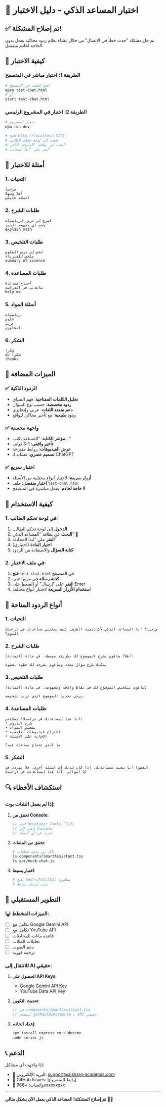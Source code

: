 # 🧪 اختبار المساعد الذكي - دليل الاختبار

## ✅ تم إصلاح المشكلة!

تم حل مشكلة "حدث خطأ في الاتصال" من خلال إنشاء نظام ردود محاكية يعمل بدون الحاجة لخادم منفصل.

## 🚀 كيفية الاختبار

### الطريقة 1: اختبار مباشر في المتصفح
```bash
# افتح الملف في المتصفح
open test-chat.html
# أو
start test-chat.html
```

### الطريقة 2: اختبار في المشروع الرئيسي
```bash
# تشغيل المشروع
npm run dev

# افتح http://localhost:5173
# اذهب إلى لوحة تحكم الطالب
# ابحث عن بطاقة "المساعد الذكي"
# انقر على "ابدأ المحادثة"
```

## 🎯 أمثلة للاختبار

### 1. التحيات
```
مرحبا
أهلا وسهلا
السلام عليكم
```

### 2. طلبات الشرح
```
اشرح لي درس الرياضيات
وضح لي مفهوم الجبر
explain math
```

### 3. طلبات التلخيص
```
لخص لي درس العلوم
ملخص للفيزياء
summary of science
```

### 4. طلبات المساعدة
```
أحتاج مساعدة
ساعدني في الدراسة
help me
```

### 5. أسئلة المواد
```
رياضيات
علوم
عربي
انجليزي
```

### 6. الشكر
```
شكرا
شكراً لك
thanks
```

## 🔧 الميزات المضافة

### ✅ الردود الذكية
- **تحليل الكلمات المفتاحية**: فهم السياق
- **ردود مخصصة**: حسب نوع السؤال
- **دعم متعدد اللغات**: عربي وإنجليزي
- **ردود طبيعية**: مع تأخير محاكي للواقع

### ✅ واجهة محسنة
- **مؤشر الكتابة**: "المساعد يكتب..."
- **تأخير واقعي**: 1-3 ثواني
- **عرض الفيديوهات**: روابط مقترحة
- **تصميم عصري**: مشابه لـ ChatGPT

### ✅ اختبار سريع
- **أزرار سريعة**: لاختبار أنواع مختلفة من الأسئلة
- **اختبار منفصل**: ملف `test-chat.html`
- **لا حاجة لخادم**: يعمل مباشرة في المتصفح

## 📱 كيفية الاستخدام

### 1. في لوحة تحكم الطالب:
1. **الدخول** إلى لوحة تحكم الطالب
2. **البحث** عن بطاقة "المساعد الذكي" 🤖
3. **النقر** على "ابدأ المحادثة"
4. **اختيار المادة** (اختياري)
5. **كتابة السؤال** والاستفادة من الردود

### 2. في ملف الاختبار:
1. **فتح** `test-chat.html` في المتصفح
2. **كتابة رسالة** في مربع النص
3. **النقر** على "إرسال" أو الضغط على Enter
4. **استخدام الأزرار السريعة** لاختبار أنواع مختلفة

## 🎨 أنواع الردود المتاحة

### 1. التحيات
```
مرحباً! أنا المساعد الذكي لأكاديمية الشرق. كيف يمكنني مساعدتك في دراستك اليوم؟
```

### 2. طلبات الشرح
```
أهلاً! سأقوم بشرح الموضوع لك بطريقة مبسطة. في مادة [المادة]:

يمكنك طرح سؤال محدد وسأقوم بشرحه لك خطوة بخطوة.
```

### 3. طلبات التلخيص
```
سأقوم بتلخيص الموضوع لك في نقاط واضحة ومفهومة. في مادة [المادة]:

يرجى تحديد الموضوع الذي تريد تلخيصه.
```

### 4. طلبات المساعدة
```
أنا هنا لمساعدتك في دراستك! يمكنني:
• شرح الدروس
• تلخيص المواد
• اقتراح فيديوهات تعليمية
• الإجابة على الأسئلة

ما الذي تحتاج مساعدة فيه؟
```

### 5. الشكر
```
العفو! أنا سعيد لمساعدتك. إذا كان لديك أي أسئلة أخرى، فلا تتردد في سؤالي. أنا هنا لمساعدتك في دراستك! 😊
```

## 🔍 استكشاف الأخطاء

### إذا لم يعمل الشات بوت:

1. **تحقق من Console**:
   ```javascript
   // افتح Developer Tools (F12)
   // اذهب إلى Console
   // ابحث عن أي أخطاء
   ```

2. **تحقق من الملفات**:
   ```bash
   # تأكد من وجود الملفات
   ls components/SmartAssistant.tsx
   ls api/mock-chat.js
   ```

3. **اختبار بسيط**:
   ```bash
   # افتح test-chat.html مباشرة
   # جرب إرسال رسالة
   ```

## 🚀 التطوير المستقبلي

### الميزات المخطط لها:
- [ ] تكامل مع Google Gemini API
- [ ] تكامل مع YouTube API
- [ ] قاعدة بيانات للمحادثات
- [ ] تحليلات الطلاب
- [ ] دعم الصوت
- [ ] ترجمة فورية

### للانتقال إلى AI حقيقي:
1. **الحصول على API Keys**:
   - Google Gemini API Key
   - YouTube Data API Key

2. **تحديث التكوين**:
   ```javascript
   // في components/SmartAssistant.tsx
   // استبدال getMockAIResponse بـ API حقيقي
   ```

3. **إعداد الخادم**:
   ```bash
   npm install express cors dotenv
   node server.js
   ```

## 📞 الدعم

إذا واجهت أي مشاكل:
- 📧 البريد الإلكتروني: support@alsharq-academia.com
- 💬 GitHub Issues: [رابط المشروع]
- 📱 واتساب: +966xxxxxxxxx

---

**تم إصلاح المشكلة! المساعد الذكي يعمل الآن بشكل مثالي** 🎉✨
